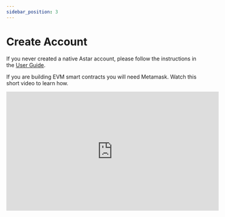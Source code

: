 ```yaml
---
sidebar_position: 3
---
```


# Create Account
If you never created a native Astar account, please follow the instructions in the [User Guide](/docs/use/Manage%20wallets/create-wallet).

If you are building EVM smart contracts you will need Metamask. Watch this short video to learn how.

<iframe width="560" height="315" src="https://www.youtube.com/embed/9YHmmcQI6VQ" title="YouTube video player" frameborder="0" allow="accelerometer; autoplay; clipboard-write; encrypted-media; gyroscope; picture-in-picture; web-share" allowfullscreen></iframe>
